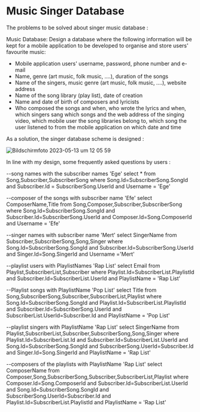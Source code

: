# Music Singer Database

The problems to be solved about singer music database :

Music Database: Design a database where the following information will be kept for a mobile application to be developed to organise and store users' favourite music:
- Mobile application users' username, password, phone number and e-mail
- Name, genre (art music, folk music, ....), duration of the songs
- Name of the singers, music genre (art music, folk music, ....), website address
- Name of the song library (play list), date of creation
- Name and date of birth of composers and lyricists
- Who composed the songs and when, who wrote the lyrics and when, which singers sang which songs and the web address of the singing video, which mobile user the song libraries belong to, which song the user listened to from the mobile application on which date and time

As a solution, the singer database scheme is designed : 

![Bildschirmfoto 2023-05-13 um 12 05 59](https://github.com/mert10unal/Singer/assets/120198895/ab2ab2fb-0c13-405d-b57c-a4db10f84f52)

In line with my design, some frequently asked questions by users :

--song names with the subscriber names 'Ege'
select * from Song,Subscriber,SubscriberSong 
where Song.Id=SubscriberSong.SongId 
and Subscriber.Id = SubscriberSong.UserId 
and Username = 'Ege'

--composer of the songs with subscriber name 'Efe'
select ComposerName,Title from Song,Composer,Subscriber,SubscriberSong
where Song.Id=SubscriberSong.SongId
and Subscriber.Id=SubscriberSong.UserId
and Composer.Id=Song.ComposerId
and Username = 'Efe'

--singer names with subscriber name 'Mert'
select SingerName from Subscriber,SubscriberSong,Song,Singer
where Song.Id=SubscriberSong.SongId
and Subscriber.Id=SubscriberSong.UserId
and Singer.Id=Song.SingerId
and Username ='Mert'

--playlist users with PlaylistNames 'Rap List'
select Email from Playlist,SubscriberList,Subscriber
where Playlist.Id=SubscriberList.PlaylistId
and Subscriber.Id=SubscriberList.UserId
and PlaylistName = 'Rap List'

--Playlist songs with PlaylistName 'Pop List'
select Title from Song,SubscriberSong,Subscriber,SubscriberList,Playlist
where Song.Id=SubscriberSong.SongId
and Playlist.Id=SubscriberList.PlaylistId
and Subscriber.Id=SubscriberSong.UserId
and SubscriberList.UserId=Subscriber.Id
and PlaylistName = 'Pop List'

--playlist singers with PlaylistName 'Rap List'
select SingerName from Playlist,SubscriberList,Subscriber,SubscriberSong,Song,Singer
where Playlist.Id=SubscriberList.Id
and Subscriber.Id=SubscriberList.UserId
and Song.Id=SubscriberSong.SongId
and SubscriberSong.UserId=Subscriber.Id
and Singer.Id=Song.SingerId
and PlaylistName = 'Rap List'

--composers of the playlists with PlaylistName 'Rap List'
select ComposerName from Composer,Song,SubscriberSong,Subscriber,SubscriberList,Playlist
where Composer.Id=Song.ComposerId
and Subscriber.Id=SubscriberList.UserId
and Song.Id=SubscriberSong.SongId
and SubscriberSong.UserId=Subscriber.Id
and Playlist.Id=SubscriberList.PlaylistId
and PlaylistName = 'Rap List'
